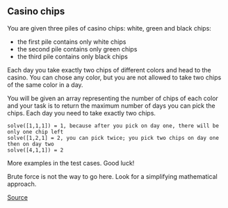 ## Casino chips

You are given three piles of casino chips: white, green and black chips:

* the first pile contains only white chips
* the second pile contains only green chips
* the third pile contains only black chips

Each day you take exactly two chips of different colors and head to the casino. You can chose any color, but you are not allowed to take two chips of the same color in a day.

You will be given an array representing the number of chips of each color and your task is to return the maximum number of days you can pick the chips. Each day you need to take exactly two chips.

```text
solve([1,1,1]) = 1, because after you pick on day one, there will be only one chip left
solve([1,2,1] = 2, you can pick twice; you pick two chips on day one then on day two
solve([4,1,1]) = 2
```

More examples in the test cases. Good luck!

Brute force is not the way to go here. Look for a simplifying mathematical approach.

[Source](https://www.codewars.com/kata/5e0b72d2d772160011133654/train/python)